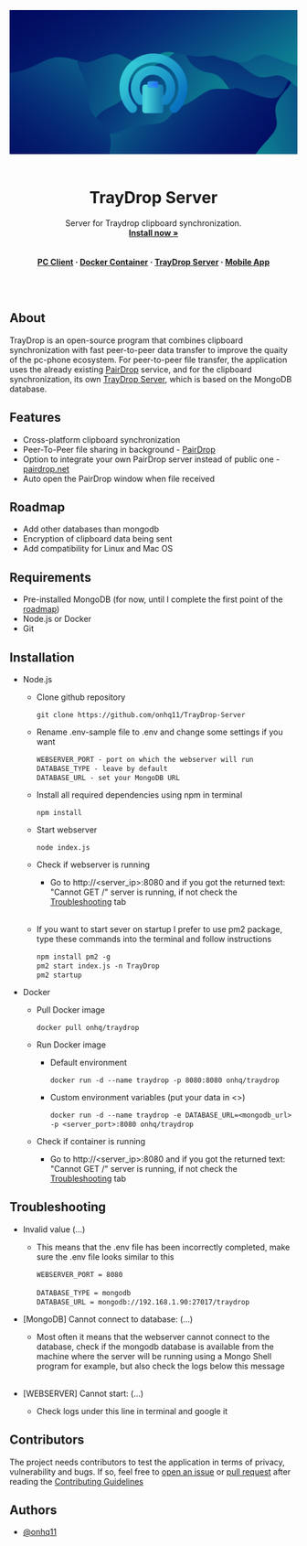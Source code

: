 <div align="center">


<img src="https://github.com/onhq11/TrayDrop/blob/main/img/banner.jpg?raw=true"><br><br>

# TrayDrop Server
Server for Traydrop clipboard synchronization.<br>
**[Install now »](https://github.com/onhq11/TrayDrop-Server#Installation)**<br><br><br>
**[PC Client](https://github.com/onhq11/TrayDrop) · [Docker Container](https://hub.docker.com/r/onhq/traydrop) · [TrayDrop Server](https://github.com/onhq11/TrayDrop-Server) · [Mobile App](https://github.com/onhq11/TrayDrop-Mobile)**

</div><br><br>



## About
TrayDrop is an open-source program that combines clipboard synchronization with fast peer-to-peer data transfer to improve the quaity of the pc-phone ecosystem. For peer-to-peer file transfer, the application uses the already existing [PairDrop](https://github.com/schlagmichdoch/PairDrop) service, and for the clipboard synchronization, its own [TrayDrop Server](https://github.com/onhq11/TrayDrop-Server), which is based on the MongoDB database.

## Features
- Cross-platform clipboard synchronization
- Peer-To-Peer file sharing in background - [PairDrop](https://github.com/schlagmichdoch/PairDrop)
- Option to integrate your own PairDrop server instead of public one - [pairdrop.net](pairdrop.net)
- Auto open the PairDrop window when file received

## Roadmap
- Add other databases than mongodb
- Encryption of clipboard data being sent
- Add compatibility for Linux and Mac OS

## Requirements
- Pre-installed MongoDB (for now, until I complete the first point of the [roadmap](https://github.com/onhq11/TrayDrop-Server#Roadmap))
- Node.js or Docker
- Git

## Installation
- Node.js
    - Clone github repository
        ```
        git clone https://github.com/onhq11/TrayDrop-Server
        ```

    - Rename .env-sample file to .env and change some settings if you want
        ```
        WEBSERVER_PORT - port on which the webserver will run
        DATABASE_TYPE - leave by default
        DATABASE_URL - set your MongoDB URL
        ```

    - Install all required dependencies using npm in terminal
        ```
        npm install
        ```
    
    - Start webserver
        ```
        node index.js
        ```

    - Check if webserver is running
        - Go to http://<server_ip>:8080 and if you got the returned text: "Cannot GET /" server is running, if not check the [Troubleshooting](https://github.com/onhq11/TrayDrop-Server) tab<br><br>

    - If you want to start sever on startup I prefer to use pm2 package, type these commands into the terminal and follow instructions
        ```
        npm install pm2 -g
        pm2 start index.js -n TrayDrop
        pm2 startup
        ```

- Docker
    - Pull Docker image
        ```
        docker pull onhq/traydrop
        ```

    - Run Docker image
        - Default environment
            ```
            docker run -d --name traydrop -p 8080:8080 onhq/traydrop
            ```

        - Custom environment variables (put your data in <>)
            ```
            docker run -d --name traydrop -e DATABASE_URL=<mongodb_url> -p <server_port>:8080 onhq/traydrop
            ```

    - Check if container is running
        - Go to http://<server_ip>:8080 and if you got the returned text: "Cannot GET /" server is running, if not check the [Troubleshooting](https://github.com/onhq11/TrayDrop-Server) tab

## Troubleshooting
- Invalid value (...)<br>
    - This means that the .env file has been incorrectly completed, make sure the .env file looks similar to this
        ```
        WEBSERVER_PORT = 8080

        DATABASE_TYPE = mongodb
        DATABASE_URL = mongodb://192.168.1.90:27017/traydrop
        ```
- [MongoDB] Cannot connect to database: (...)
    - Most often it means that the webserver cannot connect to the database, check if the mongodb database is available from the machine where the server will be running using a Mongo Shell program for example, but also check the logs below this message<br><br>

- [WEBSERVER] Cannot start: (...)
    - Check logs under this line in terminal and google it

## Contributors
The project needs contributors to test the application in terms of privacy, vulnerability and bugs. If so, feel free to [open an issue](https://github.com/onhq11/TrayDrop-Server/issues) or [pull request](https://github.com/onhq11/TrayDrop-Server/pulls) after reading the [Contributing Guidelines](https://github.com/onhq11/TrayDrop-Server/blob/main/CONTRIBUTING.md)

## Authors
- [@onhq11](https://github.com/onhq11)